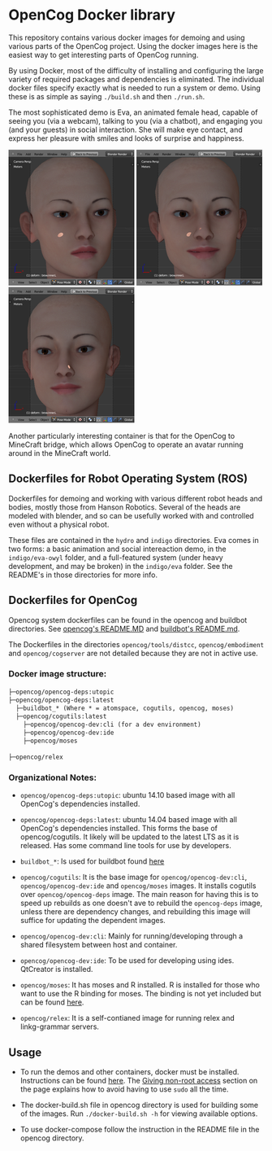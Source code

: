 # OpenCog Docker library
This repository contains various docker images for demoing and using
various parts of the OpenCog project. Using the docker images here is
the easiest way to get interesting parts of OpenCog running.

By using Docker, most of the difficulty of installing and configuring
the large variety of required packages and dependencies is eliminated.
The individual docker files specify exactly what is needed to run a
system or demo.  Using these is as simple as saying `./build.sh` and
then `./run.sh`.

The most sophisticated demo is Eva, an animated female head, capable
of seeing you (via a webcam), talking to you (via a chatbot), and
engaging you (and your guests) in social interaction.  She will
make eye contact, and express her pleasure with smiles and looks
of surprise and happiness.

![Eva Splash 1](indigo/Eva-1-small.png) ![Eva Splash 2](indigo/Eva-2-small.png) ![Eva Splash 3](indigo/Eva-3-small.png)

Another particularly interesting container is that for the OpenCog to
MineCraft bridge, which allows OpenCog to operate an avatar running
around in the MineCraft world.

## Dockerfiles for Robot Operating System (ROS)
Dockerfiles for demoing and working with various different robot heads
and bodies, mostly those from Hanson Robotics. Several of the heads are
modeled with blender, and so can be usefully worked with and controlled
even without a physical robot.

These files are contained in the `hydro` and `indigo` directories. Eva
comes in two forms: a basic animation and social intereaction demo,
in the `indigo/eva-owyl` folder, and a full-featured system (under heavy
development, and may be broken) in the `indigo/eva` folder.  See the
README's in those directories for more info.

## Dockerfiles for OpenCog
Opencog system dockerfiles can be found in the opencog and buildbot
directories.  See [opencog's README.MD](opencog/README.md)
and [buildbot's README.md](buildbot/README.md).

The Dockerfiles in the directories `opencog/tools/distcc`,
`opencog/embodiment` and `opencog/cogserver` are not detailed because
they are not in active use.

### Docker image structure:

    ├─opencog/opencog-deps:utopic
    ├─opencog/opencog-deps:latest
      ├─buildbot_* (Where * = atomspace, cogutils, opencog, moses)
      ├─opencog/cogutils:latest
        ├─opencog/opencog-dev:cli (for a dev environment)
        ├─opencog/opencog-dev:ide
        ├─opencog/moses

    ├─opencog/relex

### Organizational Notes:

* `opencog/opencog-deps:utopic`: ubuntu 14.10 based image with all OpenCog's
   dependencies installed.

* `opencog/opencog-deps:latest`: ubuntu 14.04 based image with all OpenCog's
   dependencies installed. This forms the base of opencog/cogutils. It
   likely will be updated to the latest LTS as it is released. Has some command
   line tools for use by developers.

* `buildbot_*`: Is used for buildbot found [here](buildbot.opencog.org:8010)

* `opencog/cogutils`: It is the base image for `opencog/opencog-dev:cli`,
   `opencog/opencog-dev:ide` and `opencog/moses` images. It installs cogutils
   over `opencog/opencog-deps` image. The main reason for having this is to
   speed up rebuilds as one doesn't ave to rebuild the `opencog-deps` image,
   unless there are dependency changes, and rebuilding this image will suffice
   for updating the dependent images.

* `opencog/opencog-dev:cli`: Mainly for running/developing through a shared
   filesystem between host and container.

* `opencog/opencog-dev:ide`: To be used for developing using ides. QtCreator
   is installed.

* `opencog/moses`: It has moses and R installed. R is installed for those
   who want to use the R binding for moses. The binding is not yet
   included but can be found [here](https://github.com/mjsduncan/Rmoses).

* `opencog/relex`: It is a self-contianed image for running relex and      
   linkg-grammar servers.

## Usage
* To run the demos and other containers, docker must be installed.
  Instructions can be found [here](https://docs.docker.com/installation/).
  The [Giving non-root access](https://docs.docker.com/installation/ubuntulinux/#giving-non-root-access)
  section on the page explains how to avoid having to use `sudo` all the time.

* The docker-build.sh file in opencog directory is used for building
  some of the images. Run `./docker-build.sh -h` for viewing available
  options.

* To use docker-compose follow the instruction in the README file in the
  opencog directory.

